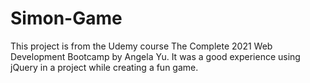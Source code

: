 # Simon-Game

This project is from the Udemy course The Complete 2021 Web Development Bootcamp by Angela Yu. It was a good experience using jQuery in a project while creating a fun game.

